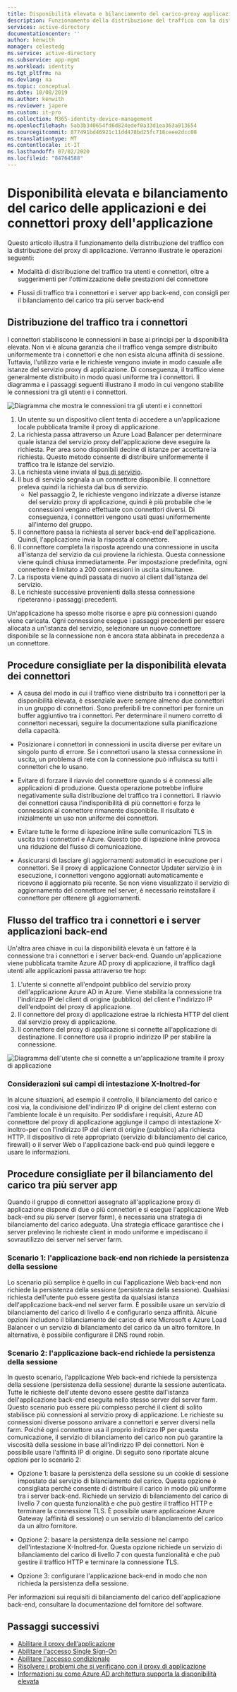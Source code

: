```yaml
---
title: Disponibilità elevata e bilanciamento del carico-proxy applicazione Azure AD
description: Funzionamento della distribuzione del traffico con la distribuzione del proxy di applicazione. Include suggerimenti su come ottimizzare le prestazioni del connettore e utilizzare il bilanciamento del carico per i server back-end.
services: active-directory
documentationcenter: ''
author: kenwith
manager: celestedg
ms.service: active-directory
ms.subservice: app-mgmt
ms.workload: identity
ms.tgt_pltfrm: na
ms.devlang: na
ms.topic: conceptual
ms.date: 10/08/2019
ms.author: kenwith
ms.reviewer: japere
ms.custom: it-pro
ms.collection: M365-identity-device-management
ms.openlocfilehash: 5ab3b340654fd6d824edef0a33d1ea363a913654
ms.sourcegitcommit: 877491bd46921c11dd478bd25fc718ceee2dcc08
ms.translationtype: MT
ms.contentlocale: it-IT
ms.lasthandoff: 07/02/2020
ms.locfileid: "84764588"
---
```

# <a name="high-availability-and-load-balancing-of-your-application-proxy-connectors-and-applications"></a>Disponibilità elevata e bilanciamento del carico delle applicazioni e dei connettori proxy dell'applicazione

Questo articolo illustra il funzionamento della distribuzione del traffico con la distribuzione del proxy di applicazione. Verranno illustrate le operazioni seguenti:

- Modalità di distribuzione del traffico tra utenti e connettori, oltre a suggerimenti per l'ottimizzazione delle prestazioni del connettore

- Flussi di traffico tra i connettori e i server app back-end, con consigli per il bilanciamento del carico tra più server back-end

## <a name="traffic-distribution-across-connectors"></a>Distribuzione del traffico tra i connettori

I connettori stabiliscono le connessioni in base ai principi per la disponibilità elevata. Non vi è alcuna garanzia che il traffico venga sempre distribuito uniformemente tra i connettori e che non esista alcuna affinità di sessione. Tuttavia, l'utilizzo varia e le richieste vengono inviate in modo casuale alle istanze del servizio proxy di applicazione. Di conseguenza, il traffico viene generalmente distribuito in modo quasi uniforme tra i connettori. Il diagramma e i passaggi seguenti illustrano il modo in cui vengono stabilite le connessioni tra gli utenti e i connettori.

![Diagramma che mostra le connessioni tra gli utenti e i connettori](media/application-proxy-high-availability-load-balancing/application-proxy-connections.png)

1. Un utente su un dispositivo client tenta di accedere a un'applicazione locale pubblicata tramite il proxy di applicazione.
2. La richiesta passa attraverso un Azure Load Balancer per determinare quale istanza del servizio proxy dell'applicazione deve eseguire la richiesta. Per area sono disponibili decine di istanze per accettare la richiesta. Questo metodo consente di distribuire uniformemente il traffico tra le istanze del servizio.
3. La richiesta viene inviata al [bus di servizio](https://docs.microsoft.com/azure/service-bus-messaging/).
4. Il bus di servizio segnala a un connettore disponibile. Il connettore preleva quindi la richiesta dal bus di servizio.
   - Nel passaggio 2, le richieste vengono indirizzate a diverse istanze del servizio proxy di applicazione, quindi è più probabile che le connessioni vengano effettuate con connettori diversi. Di conseguenza, i connettori vengono usati quasi uniformemente all'interno del gruppo.
5. Il connettore passa la richiesta al server back-end dell'applicazione. Quindi, l'applicazione invia la risposta al connettore.
6. Il connettore completa la risposta aprendo una connessione in uscita all'istanza del servizio da cui proviene la richiesta. Questa connessione viene quindi chiusa immediatamente. Per impostazione predefinita, ogni connettore è limitato a 200 connessioni in uscita simultanee.
7. La risposta viene quindi passata di nuovo al client dall'istanza del servizio.
8. Le richieste successive provenienti dalla stessa connessione ripeteranno i passaggi precedenti.

Un'applicazione ha spesso molte risorse e apre più connessioni quando viene caricata. Ogni connessione esegue i passaggi precedenti per essere allocata a un'istanza del servizio, selezionare un nuovo connettore disponibile se la connessione non è ancora stata abbinata in precedenza a un connettore.


## <a name="best-practices-for-high-availability-of-connectors"></a>Procedure consigliate per la disponibilità elevata dei connettori

- A causa del modo in cui il traffico viene distribuito tra i connettori per la disponibilità elevata, è essenziale avere sempre almeno due connettori in un gruppo di connettori. Sono preferibili tre connettori per fornire un buffer aggiuntivo tra i connettori. Per determinare il numero corretto di connettori necessari, seguire la documentazione sulla pianificazione della capacità.

- Posizionare i connettori in connessioni in uscita diverse per evitare un singolo punto di errore. Se i connettori usano la stessa connessione in uscita, un problema di rete con la connessione può influisca su tutti i connettori che lo usano.

- Evitare di forzare il riavvio del connettore quando si è connessi alle applicazioni di produzione. Questa operazione potrebbe influire negativamente sulla distribuzione del traffico tra i connettori. Il riavvio dei connettori causa l'indisponibilità di più connettori e forza le connessioni al connettore rimanente disponibile. Il risultato è inizialmente un uso non uniforme dei connettori.

- Evitare tutte le forme di ispezione inline sulle comunicazioni TLS in uscita tra i connettori e Azure. Questo tipo di ispezione inline provoca una riduzione del flusso di comunicazione.

- Assicurarsi di lasciare gli aggiornamenti automatici in esecuzione per i connettori. Se il proxy di applicazione Connector Updater servizio è in esecuzione, i connettori vengono aggiornati automaticamente e ricevono il aggiornato più recente. Se non viene visualizzato il servizio di aggiornamento del connettore nel server, è necessario reinstallare il connettore per ottenere gli aggiornamenti.

## <a name="traffic-flow-between-connectors-and-back-end-application-servers"></a>Flusso del traffico tra i connettori e i server applicazioni back-end

Un'altra area chiave in cui la disponibilità elevata è un fattore è la connessione tra i connettori e i server back-end. Quando un'applicazione viene pubblicata tramite Azure AD proxy di applicazione, il traffico dagli utenti alle applicazioni passa attraverso tre hop:

1. L'utente si connette all'endpoint pubblico del servizio proxy dell'applicazione Azure AD in Azure. Viene stabilita la connessione tra l'indirizzo IP del client di origine (pubblico) del client e l'indirizzo IP dell'endpoint del proxy di applicazione.
2. Il connettore del proxy di applicazione estrae la richiesta HTTP del client dal servizio proxy di applicazione.
3. Il connettore del proxy di applicazione si connette all'applicazione di destinazione. Il connettore usa il proprio indirizzo IP per stabilire la connessione.

![Diagramma dell'utente che si connette a un'applicazione tramite il proxy di applicazione](media/application-proxy-high-availability-load-balancing/application-proxy-three-hops.png)

### <a name="x-forwarded-for-header-field-considerations"></a>Considerazioni sui campi di intestazione X-Inoltred-for
In alcune situazioni, ad esempio il controllo, il bilanciamento del carico e così via, la condivisione dell'indirizzo IP di origine del client esterno con l'ambiente locale è un requisito. Per soddisfare i requisiti, Azure AD connettore del proxy di applicazione aggiunge il campo di intestazione X-inoltro-per con l'indirizzo IP del client di origine (pubblico) alla richiesta HTTP. Il dispositivo di rete appropriato (servizio di bilanciamento del carico, firewall) o il server Web o l'applicazione back-end può quindi leggere e usare le informazioni.

## <a name="best-practices-for-load-balancing-among-multiple-app-servers"></a>Procedure consigliate per il bilanciamento del carico tra più server app
Quando il gruppo di connettori assegnato all'applicazione proxy di applicazione dispone di due o più connettori e si esegue l'applicazione Web back-end su più server (server farm), è necessaria una strategia di bilanciamento del carico adeguata. Una strategia efficace garantisce che i server prelevino le richieste client in modo uniforme e impediscano il sovrautilizzo dei server nel server farm.
### <a name="scenario-1-back-end-application-does-not-require-session-persistence"></a>Scenario 1: l'applicazione back-end non richiede la persistenza della sessione
Lo scenario più semplice è quello in cui l'applicazione Web back-end non richiede la persistenza della sessione (persistenza della sessione). Qualsiasi richiesta dell'utente può essere gestita da qualsiasi istanza dell'applicazione back-end nel server farm. È possibile usare un servizio di bilanciamento del carico di livello 4 e configurarlo senza affinità. Alcune opzioni includono il bilanciamento del carico di rete Microsoft e Azure Load Balancer o un servizio di bilanciamento del carico da un altro fornitore. In alternativa, è possibile configurare il DNS round robin.
### <a name="scenario-2-back-end-application-requires-session-persistence"></a>Scenario 2: l'applicazione back-end richiede la persistenza della sessione
In questo scenario, l'applicazione Web back-end richiede la persistenza della sessione (persistenza della sessione) durante la sessione autenticata. Tutte le richieste dell'utente devono essere gestite dall'istanza dell'applicazione back-end eseguita nello stesso server del server farm.
Questo scenario può essere più complesso perché il client di solito stabilisce più connessioni al servizio proxy di applicazione. Le richieste su connessioni diverse possono arrivare a connettori e server diversi nella farm. Poiché ogni connettore usa il proprio indirizzo IP per questa comunicazione, il servizio di bilanciamento del carico non può garantire la viscosità della sessione in base all'indirizzo IP dei connettori. Non è possibile usare l'affinità IP di origine.
Di seguito sono riportate alcune opzioni per lo scenario 2:

- Opzione 1: basare la persistenza della sessione su un cookie di sessione impostato dal servizio di bilanciamento del carico. Questa opzione è consigliata perché consente di distribuire il carico in modo più uniforme tra i server back-end. Richiede un servizio di bilanciamento del carico di livello 7 con questa funzionalità e che può gestire il traffico HTTP e terminare la connessione TLS. È possibile usare applicazione Azure Gateway (affinità di sessione) o un servizio di bilanciamento del carico da un altro fornitore.

- Opzione 2: basare la persistenza della sessione nel campo dell'intestazione X-Inoltred-for. Questa opzione richiede un servizio di bilanciamento del carico di livello 7 con questa funzionalità e che può gestire il traffico HTTP e terminare la connessione TLS.  

- Opzione 3: configurare l'applicazione back-end in modo che non richieda la persistenza della sessione.

Per informazioni sui requisiti di bilanciamento del carico dell'applicazione back-end, consultare la documentazione del fornitore del software.

## <a name="next-steps"></a>Passaggi successivi

- [Abilitare il proxy dell’applicazione](application-proxy-add-on-premises-application.md)
- [Abilitare l'accesso Single Sign-On](application-proxy-configure-single-sign-on-with-kcd.md)
- [Abilitare l'accesso condizionale](application-proxy-integrate-with-sharepoint-server.md)
- [Risolvere i problemi che si verificano con il proxy di applicazione](application-proxy-troubleshoot.md)
- [Informazioni su come Azure AD architettura supporta la disponibilità elevata](https://docs.microsoft.com/azure/active-directory/fundamentals/active-directory-architecture)
